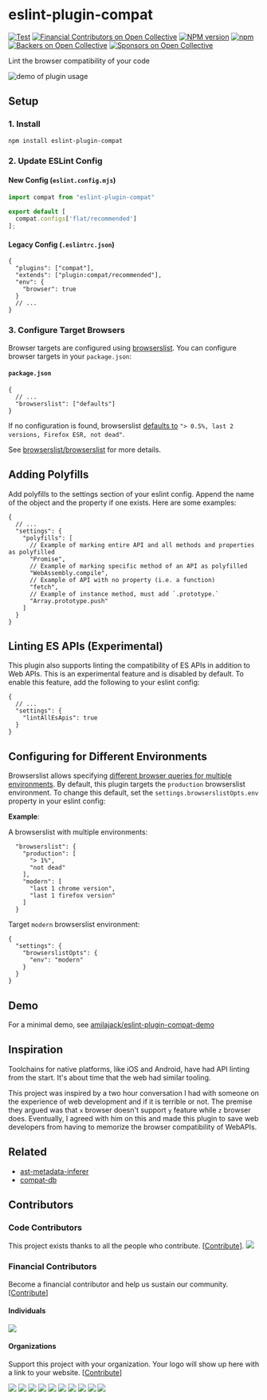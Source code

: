 # eslint-plugin-compat

[![Test](https://github.com/amilajack/eslint-plugin-compat/actions/workflows/test.yml/badge.svg)](https://github.com/amilajack/eslint-plugin-compat/actions/workflows/test.yml)
[![Financial Contributors on Open Collective](https://opencollective.com/eslint-plugin-compat/all/badge.svg?label=financial+contributors)](https://opencollective.com/eslint-plugin-compat)
[![NPM version](https://badge.fury.io/js/eslint-plugin-compat.svg)](http://badge.fury.io/js/eslint-plugin-compat)
[![npm](https://img.shields.io/npm/dm/eslint-plugin-compat.svg)](https://npm-stat.com/charts.html?package=eslint-plugin-compat)
[![Backers on Open Collective](https://opencollective.com/eslint-plugin-compat/backers/badge.svg)](#backers)
[![Sponsors on Open Collective](https://opencollective.com/eslint-plugin-compat/sponsors/badge.svg)](#sponsors)

Lint the browser compatibility of your code

![demo of plugin usage](https://raw.githubusercontent.com/amilajack/eslint-plugin-compat/master/img/eslint-plugin-compat-demo.gif)

## Setup

### 1. Install

```bash
npm install eslint-plugin-compat
```

### 2. Update ESLint Config

#### New Config (`eslint.config.mjs`)

```js
import compat from "eslint-plugin-compat"

export default [
  compat.configs['flat/recommended']
];
```

#### Legacy Config (`.eslintrc.json`)

```jsonc
{
  "plugins": ["compat"],
  "extends": ["plugin:compat/recommended"],
  "env": {
    "browser": true
  }
  // ...
}
```

### 3. Configure Target Browsers

Browser targets are configured using [browserslist](https://github.com/browserslist/browserslist). You can configure browser targets in your `package.json`:

#### `package.json`

```jsonc
{
  // ...
  "browserslist": ["defaults"]
}
```

If no configuration is found, browserslist [defaults to](https://github.com/browserslist/browserslist#queries) `"> 0.5%, last 2 versions, Firefox ESR, not dead"`.

See [browserslist/browserslist](https://github.com/browserslist/browserslist) for more details.

## Adding Polyfills

Add polyfills to the settings section of your eslint config. Append the name of the object and the property if one exists. Here are some examples:

```jsonc
{
  // ...
  "settings": {
    "polyfills": [
      // Example of marking entire API and all methods and properties as polyfilled
      "Promise",
      // Example of marking specific method of an API as polyfilled
      "WebAssembly.compile",
      // Example of API with no property (i.e. a function)
      "fetch",
      // Example of instance method, must add `.prototype.`
      "Array.prototype.push"
    ]
  }
}
```

## Linting ES APIs (Experimental)

This plugin also supports linting the compatibility of ES APIs in addition to Web APIs. This is an experimental feature and is disabled by default. To enable this feature, add the following to your eslint config:

```jsonc
{
  // ...
  "settings": {
    "lintAllEsApis": true
  }
}
```

## Configuring for Different Environments

Browserslist allows specifying [different browser queries for multiple environments](https://github.com/browserslist/browserslist#configuring-for-different-environments). By default, this plugin targets the `production` browserslist environment. To change this default, set the `settings.browserslistOpts.env` property in your eslint config:

**Example**:

A browserslist with multiple environments:

```jsonc
  "browserslist": {
    "production": [
      "> 1%",
      "not dead"
    ],
    "modern": [
      "last 1 chrome version",
      "last 1 firefox version"
    ]
  }
```

Target `modern` browserslist environment:

```jsonc
{
  "settings": {
    "browserslistOpts": {
      "env": "modern"
    }
  }
}
```

## Demo

For a minimal demo, see [amilajack/eslint-plugin-compat-demo](https://github.com/amilajack/eslint-plugin-compat-demo)

## Inspiration

Toolchains for native platforms, like iOS and Android, have had API linting from the start. It's about time that the web had similar tooling.

This project was inspired by a two hour conversation I had with someone on the experience of web development and if it is terrible or not. The premise they argued was that `x` browser doesn't support `y` feature while `z` browser does. Eventually, I agreed with him on this and made this plugin to save web developers from having to memorize the browser compatibility of WebAPIs.

## Related

- [ast-metadata-inferer](https://github.com/amilajack/ast-metadata-inferer)
- [compat-db](https://github.com/amilajack/compat-db)

## Contributors

### Code Contributors

This project exists thanks to all the people who contribute. [[Contribute](CONTRIBUTING.md)].
<a href="https://github.com/amilajack/eslint-plugin-compat/graphs/contributors"><img src="https://opencollective.com/eslint-plugin-compat/contributors.svg?width=890&button=false" /></a>

### Financial Contributors

Become a financial contributor and help us sustain our community. [[Contribute](https://opencollective.com/eslint-plugin-compat/contribute)]

#### Individuals

<a href="https://opencollective.com/eslint-plugin-compat"><img src="https://opencollective.com/eslint-plugin-compat/individuals.svg?width=890"></a>

#### Organizations

Support this project with your organization. Your logo will show up here with a link to your website. [[Contribute](https://opencollective.com/eslint-plugin-compat/contribute)]

<a href="https://opencollective.com/eslint-plugin-compat/organization/0/website"><img src="https://opencollective.com/eslint-plugin-compat/organization/0/avatar.svg"></a>
<a href="https://opencollective.com/eslint-plugin-compat/organization/1/website"><img src="https://opencollective.com/eslint-plugin-compat/organization/1/avatar.svg"></a>
<a href="https://opencollective.com/eslint-plugin-compat/organization/2/website"><img src="https://opencollective.com/eslint-plugin-compat/organization/2/avatar.svg"></a>
<a href="https://opencollective.com/eslint-plugin-compat/organization/3/website"><img src="https://opencollective.com/eslint-plugin-compat/organization/3/avatar.svg"></a>
<a href="https://opencollective.com/eslint-plugin-compat/organization/4/website"><img src="https://opencollective.com/eslint-plugin-compat/organization/4/avatar.svg"></a>
<a href="https://opencollective.com/eslint-plugin-compat/organization/5/website"><img src="https://opencollective.com/eslint-plugin-compat/organization/5/avatar.svg"></a>
<a href="https://opencollective.com/eslint-plugin-compat/organization/6/website"><img src="https://opencollective.com/eslint-plugin-compat/organization/6/avatar.svg"></a>
<a href="https://opencollective.com/eslint-plugin-compat/organization/7/website"><img src="https://opencollective.com/eslint-plugin-compat/organization/7/avatar.svg"></a>
<a href="https://opencollective.com/eslint-plugin-compat/organization/8/website"><img src="https://opencollective.com/eslint-plugin-compat/organization/8/avatar.svg"></a>
<a href="https://opencollective.com/eslint-plugin-compat/organization/9/website"><img src="https://opencollective.com/eslint-plugin-compat/organization/9/avatar.svg"></a>
